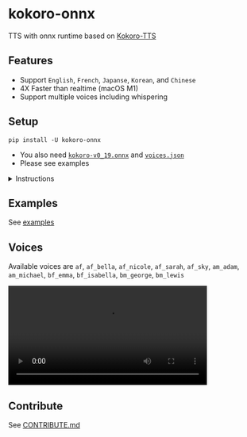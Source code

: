 # kokoro-onnx

TTS with onnx runtime based on [Kokoro-TTS](https://huggingface.co/spaces/hexgrad/Kokoro-TTS)

## Features

- Support `English`, `French`, `Japanse`, `Korean`, and `Chinese`
- 4X Faster than realtime (macOS M1)
- Support multiple voices including whispering

## Setup

```console
pip install -U kokoro-onnx
```

- You also need [`kokoro-v0_19.onnx`](https://github.com/thewh1teagle/kokoro-onnx/releases/download/model-files/kokoro-v0_19.onnx) and [`voices.json`](https://github.com/thewh1teagle/kokoro-onnx/releases/download/model-files/voices.json)
- Please see examples

<details>

<summary>Instructions</summary>

1. Install [uv](https://docs.astral.sh/uv/getting-started/installation) for isolated Python (Recommend).

Basically open the terminal (PowerShell / Bash) and run the command listed in their website.

_Note: you don't have to use `uv`. but it just make things much simpler. You can use regular Python as well._

2. Create new project folder (you name it)
3. Run in the project folder

```console
uv init -p 3.10
uv add kokoro-onnx soundfile
```

4. Paste the contents of [`examples/save.py`](https://github.com/thewh1teagle/kokoro-onnx/blob/main/examples/save.py) in `hello.py`
5. Download the files [`kokoro-v0_19.onnx`](https://github.com/thewh1teagle/kokoro-onnx/releases/download/model-files/kokoro-v0_19.onnx), and [`voices.json`](https://github.com/thewh1teagle/kokoro-onnx/releases/download/model-files/voices) and place them in the same directory.
6. Run

```console
uv run hello.py
```

You can edit the text in `hello.py`

That's it! `audio.wav` should be created.

</details>

## Examples

See [examples](examples)

## Voices

Available voices are `af`, `af_bella`, `af_nicole`, `af_sarah`, `af_sky`, `am_adam`, `am_michael`, `bf_emma`, `bf_isabella`, `bm_george`, `bm_lewis`

<video src="https://github.com/user-attachments/assets/a89b4c75-303d-47ac-96c8-7edb64b9150a" width=400></video>

## Contribute

See [CONTRIBUTE.md](CONTRIBUTE.md)
